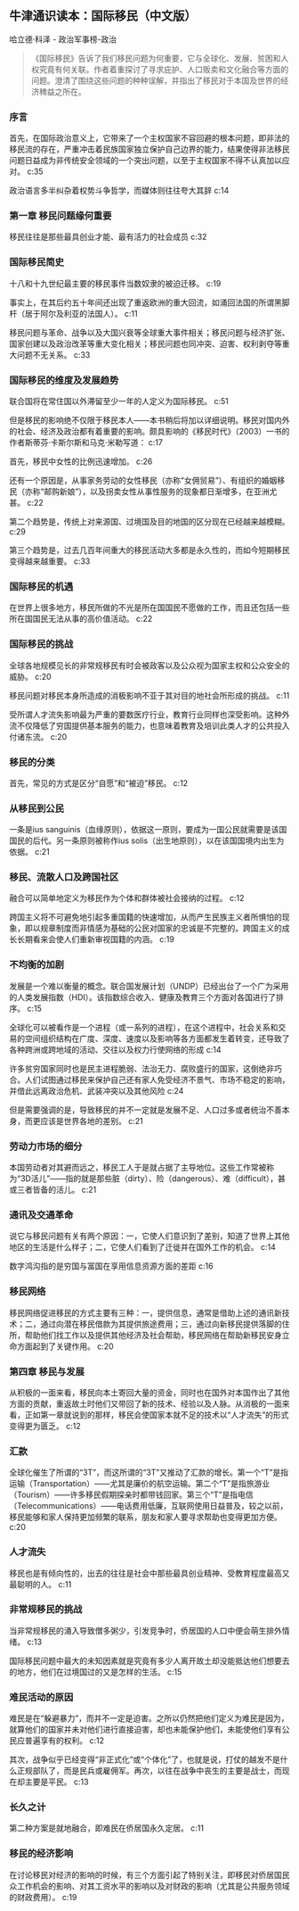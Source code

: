 ## 牛津通识读本：国际移民（中文版）

哈立德·科泽  -  政治军事榜-政治

> 《国际移民》告诉了我们移民问题为何重要，它与全球化、发展、贫困和人权究竟有何关联。作者着重探讨了寻求庇护、人口贩卖和文化融合等方面的问题。澄清了围绕这些问题的种种误解，并指出了移民对于本国及世界的经济稗益之所在。


### 序言

首先，在国际政治意义上，它带来了一个主权国家不容回避的根本问题，即非法的移民流的存在，严重冲击着民族国家独立保护自己边界的能力，结果使得非法移民问题日益成为非传统安全领域的一个突出问题，以至于主权国家不得不认真加以应对。 c:35

政治语言多半纠杂着权势斗争哲学，而媒体则往往夸大其辞 c:14

### 第一章 移民问题缘何重要

移民往往是那些最具创业才能、最有活力的社会成员 c:32

### 国际移民简史

十八和十九世纪最主要的移民事件当数奴隶的被迫迁移。 c:19

事实上，在其后约五十年间还出现了重返欧洲的重大回流，如涌回法国的所谓黑脚杆（居于阿尔及利亚的法国人）。 c:11

移民问题与革命、战争以及大国兴衰等全球重大事件相关；移民问题与经济扩张、国家创建以及政治改革等重大变化相关；移民问题也同冲突、迫害、权利剥夺等重大问题不无关系。 c:33

### 国际移民的维度及发展趋势

联合国将在常住国以外滞留至少一年的人定义为国际移民。 c:51

但是移民的影响绝不仅限于移民本人——本书稍后将加以详细说明。移民对国内外的社会、经济及政治都有着重要的影响。颇具影响的《移民时代》（2003）一书的作者斯蒂芬·卡斯尔斯和马克·米勒写道：
 c:17

首先，移民中女性的比例迅速增加。 c:26

还有一个原因是，从事家务劳动的女性移民（亦称“女佣贸易”）、有组织的婚姻移民（亦称“邮购新娘”），以及拐卖女性从事性服务的现象都日渐增多，在亚洲尤甚。 c:22

第二个趋势是，传统上对来源国、过境国及目的地国的区分现在已经越来越模糊。 c:29

第三个趋势是，过去几百年间重大的移民活动大多都是永久性的，而如今短期移民变得越来越重要。 c:33

### 国际移民的机遇

在世界上很多地方，移民所做的不光是所在国国民不愿做的工作，而且还包括一些所在国国民无法从事的高价值活动。 c:22

### 国际移民的挑战

全球各地规模见长的非常规移民有时会被政客以及公众视为国家主权和公众安全的威胁。 c:20

移民问题对移民本身所造成的消极影响不亚于其对目的地社会所形成的挑战。 c:11

受所谓人才流失影响最为严重的要数医疗行业，教育行业同样也深受影响。这种外流不仅降低了穷国提供基本服务的能力，也意味着教育及培训此类人才的公共投入付诸东流。 c:20

### 移民的分类

首先，常见的方式是区分“自愿”和“被迫”移民。 c:12

### 从移民到公民

一条是ius sanguinis（血缘原则），依据这一原则，要成为一国公民就需要是该国国民的后代。另一条原则被称作ius solis（出生地原则），以在该国国境内出生为依据。 c:21

### 移民、流散人口及跨国社区

融合可以简单地定义为移民作为个体和群体被社会接纳的过程。 c:12

跨国主义将不可避免地引起多重国籍的快速增加，从而产生民族主义者所惧怕的现象，即以规章制度而非情感为基础的公民对国家的忠诚是不完整的。跨国主义的成长长期看来会使人们重新审视国籍的内涵。 c:19

### 不均衡的加剧

发展是一个难以衡量的概念。联合国发展计划（UNDP）已经出台了一个广为采用的人类发展指数（HDI）。该指数综合收入、健康及教育三个方面对各国进行了排序。 c:15

全球化可以被看作是一个进程（或一系列的进程），在这个进程中，社会关系和交易的空间组织结构在广度、深度、速度以及影响等各方面都发生着转变，还导致了各种跨洲或跨地域的活动、交往以及权力行使网络的形成 c:14

许多贫穷国家同时也是民主进程脆弱、法治无力、腐败盛行的国家，这倒绝非巧合。人们试图通过移民来保护自己还有家人免受经济不景气、市场不稳定的影响，并借此远离政治危机、武装冲突以及其他风险 c:24

但是需要强调的是，导致移民的并不一定就是发展不足、人口过多或者统治不善本身，而更应该是世界各地的差别。 c:21

### 劳动力市场的细分

本国劳动者对其避而远之，移民工人于是就占据了主导地位。这些工作常被称为“3D活儿”——指的就是那些脏（dirty）、险（dangerous）、难（difficult），甚或三者皆备的活儿。 c:21

### 通讯及交通革命

说它与移民问题有关有两个原因：一，它使人们意识到了差别，知道了世界上其他地区的生活是什么样子；二，它使人们看到了迁徙并在国外工作的机会。 c:14

数字鸿沟指的是穷国与富国在享用信息资源方面的差距 c:16

### 移民网络

移民网络促进移民的方式主要有三种：一，提供信息，通常是借助上述的通讯新技术；二，通过向潜在移民借款为其提供旅途费用；三，通过向新移民提供落脚的住所，帮助他们找工作以及提供其他经济及社会帮助，移民网络在帮助新移民安身立命方面起到了关键作用。 c:20

### 第四章 移民与发展

从积极的一面来看，移民向本土寄回大量的资金，同时也在国外对本国作出了其他方面的贡献，重返故土时他们又带回了新的技术、经验以及人脉。从消极的一面来看，正如第一章就说到的那样，移民会使国家本就不足的技术以“人才流失”的形式变得更为匮乏。 c:12

### 汇款

全球化催生了所谓的“3T”，而这所谓的“3T”又推动了汇款的增长。第一个“T”是指运输（Transportation）——尤其是廉价的航空运输。第二个“T”是指旅游业（Tourism）——许多移民假期探亲时都带钱回家。第三个“T”是指电信（Telecommunications）——电话费用低廉，互联网使用日益普及，较之以前，移民能够和家人保持更加频繁的联系，朋友和家人要寻求帮助也变得更加方便。 c:20

### 人才流失

移民也是有倾向性的，出去的往往是社会中那些最具创业精神、受教育程度最高又最聪明的人。 c:11

### 非常规移民的挑战

当非常规移民的涌入导致僧多粥少，引发竞争时，侨居国的人口中便会萌生排外情绪。 c:13

国际移民问题中最大的未知因素就是究竟有多少人离开故土却没能抵达他们想要去的地方，他们在过境国过的又是怎样的生活。 c:15

### 难民活动的原因

难民是在“躲避暴力”，而并不一定是迫害。之所以仍然把他们定义为难民是因为，就算他们的国家并未对他们进行直接迫害，却也未能保护他们，未能使他们享有公民应普遍享有的权利。 c:12

其次，战争似乎已经变得“非正式化”或“个体化”了，也就是说，打仗的越发不是什么正规部队了，而是民兵或雇佣军。再次，以往在战争中丧生的主要是战士，而现在却主要是平民。 c:13

### 长久之计

第二种方案是就地融合，即难民在侨居国永久定居。 c:11

### 移民的经济影响

在讨论移民对经济的影响的时候，有三个方面引起了特别关注，即移民对侨居国民众工作机会的影响、对其工资水平的影响以及对财政的影响（尤其是公共服务领域的财政费用）。 c:19